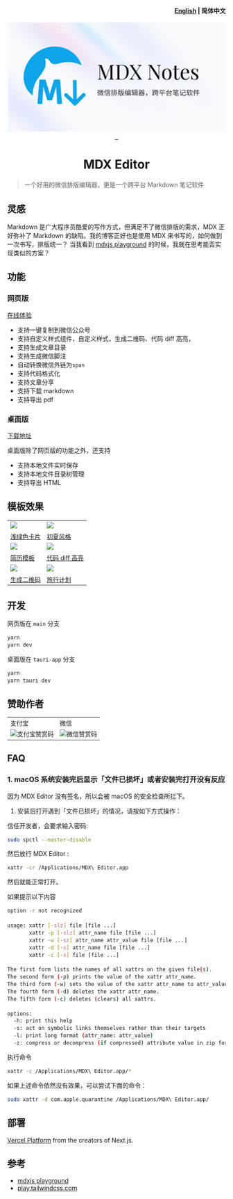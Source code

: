<h4 align="right"><a href="https://github.com/maqi1520/mdx-editor/blob/tauri-app/README.md">English</a> | <strong>简体中文</strong></h4>

<div align="center">
<a href="https://editor.runjs.cool/">
<img width="500" src="./public/social-card.jpg"/>
</a>
</div>
<div align="center"> <a href="https://github.com/maqi1520/mdx-editor/actions">
    <img src="https://github.com/maqi1520/mdx-editor/actions/workflows/release.yml/badge.svg" alt="">
  </a>
  <a href="https://github.com/maqi1520/mdx-editor/releases">
    <img src="https://img.shields.io/github/downloads/maqi1520/mdx-editor/total.svg" alt="">
  </a>
  <a href="https://github.com/maqi1520/mdx-editor/releases/latest">
    <img src="https://img.shields.io/github/release/maqi1520/mdx-editor.svg" alt="">
  </a>
</div>
<h1 align="center">MDX Editor</h1>

> 一个好用的微信排版编辑器，更是一个跨平台 Markdown 笔记软件

## 灵感

Markdown 是广大程序员酷爱的写作方式，但满足不了微信排版的需求，MDX 正好弥补了 Markdown 的缺陷。我的博客正好也是使用 MDX 来书写的，如何做到一次书写，排版统一？ 当我看到 [mdxjs playground](https://mdxjs.com/playground/) 的时候，我就在思考能否实现类似的方案？

## 功能

### 网页版

[在线体验](https://editor.runjs.cool/)

- 支持一键复制到微信公众号
- 支持自定义样式组件，自定义样式，生成二维码、代码 diff 高亮，
- 支持生成文章目录
- 支持生成微信脚注
- 自动转换微信外链为`span`
- 支持代码格式化
- 支持文章分享
- 支持下载 markdown
- 支持导出 pdf

### 桌面版

[下载地址](https://github.com/maqi1520/mdx-editor/releases)

桌面版除了网页版的功能之外，还支持

- 支持本地文件实时保存
- 支持本地文件目录树管理
- 支持导出 HTML

## 模板效果

<table>
<tr>
    <td><img src="https://user-images.githubusercontent.com/9312044/262275142-ce7f3e70-cbad-449e-999e-4cba33f75000.png"/></td>
    <td><img src="https://user-images.githubusercontent.com/9312044/262275149-3310abc1-5a6d-45cb-aa9a-3359381ec429.png"/></td>
</tr> 
<tr>
    <td><a href="https://editor.runjs.cool/64b51328337a9f4db79fe677" >浅绿色卡片</a></td>
    <td><a href="https://editor.runjs.cool/64c0fca121821b2af589cf6e">初夏风格</a></td>
</tr> 
<tr>
  <td><img src="https://user-images.githubusercontent.com/9312044/262275160-41c30692-b554-4da6-bcc7-3fb00169ed5d.png"/></td>
  <td><img src="https://user-images.githubusercontent.com/9312044/262275117-fdf35fe4-0b70-45ad-995d-b6622586c6d8.png"/></td>
</tr>
<tr>
  <td><a href="https://editor.runjs.cool/624688ccb6fe2900015728ac">简历模板</a></td>
  <td><a href="https://editor.runjs.cool/625550658cc5730001809f0c">代码 diff 高亮</a></td>
</tr>
<tr>
    <td><img src="https://user-images.githubusercontent.com/9312044/262275165-766ff817-7c09-4288-b8dd-55d7424c2fd6.png"/></td>
    <td><img src="https://user-images.githubusercontent.com/9312044/262275168-6dd4b05c-a604-4ab1-abe3-b2d2dc759d8e.png"/></td>
</tr> 
<tr>
    <td><a href="https://editor.runjs.cool/6492ae0109e298c79055dfab">生成二维码</a></td>
    <td><a href="https://editor.runjs.cool/6492aa37f5cf3a54f14493a8">旅行计划</a></td>
</tr> 
</table>

## 开发

网页版在 `main` 分支

```bash
yarn
yarn dev
```

桌面版在 `tauri-app` 分支

```bash
yarn
yarn tauri dev
```

## 赞助作者

<table>
<tr>
<td>支付宝</td>
<td>微信</td>
</tr>
<tr>
<td>
<img src="https://github.com/maqi1520/mdx-editor/assets/9312044/603e1826-4be7-49de-a65d-c415b52e434b" width="180" alt="支付宝赞赏码">
</td>
<td>
<img src="https://github.com/maqi1520/mdx-editor/assets/9312044/047b369a-0458-48bd-96a1-64dd2c06a6bd" width="190" alt="微信赞赏码"></td>
</tr>
</table>

## FAQ

### 1. macOS 系统安装完后显示「文件已损坏」或者安装完打开没有反应

因为 MDX Editor 没有签名，所以会被 macOS 的安全检查所拦下。

1. 安装后打开遇到「文件已损坏」的情况，请按如下方式操作：

信任开发者，会要求输入密码:

```bash
sudo spctl --master-disable
```

然后放行 MDX Editor :

```bash
xattr -cr /Applications/MDX\ Editor.app
```

然后就能正常打开。

如果提示以下内容

```sh
option -r not recognized

usage: xattr [-slz] file [file ...]
       xattr -p [-slz] attr_name file [file ...]
       xattr -w [-sz] attr_name attr_value file [file ...]
       xattr -d [-s] attr_name file [file ...]
       xattr -c [-s] file [file ...]

The first form lists the names of all xattrs on the given file(s).
The second form (-p) prints the value of the xattr attr_name.
The third form (-w) sets the value of the xattr attr_name to attr_value.
The fourth form (-d) deletes the xattr attr_name.
The fifth form (-c) deletes (clears) all xattrs.

options:
  -h: print this help
  -s: act on symbolic links themselves rather than their targets
  -l: print long format (attr_name: attr_value)
  -z: compress or decompress (if compressed) attribute value in zip format
```

执行命令

```bash
xattr -c /Applications/MDX\ Editor.app/*
```

如果上述命令依然没有效果，可以尝试下面的命令：

```bash
sudo xattr -d com.apple.quarantine /Applications/MDX\ Editor.app/
```

## 部署

[Vercel Platform](https://vercel.com/import?utm_medium=default-template&filter=next.js&utm_source=create-next-app&utm_campaign=create-next-app-readme) from the creators of Next.js.

## 参考

- [mdxjs playground](https://mdxjs.com/playground/)
- [play.tailwindcss.com](https://play.tailwindcss.com/)
